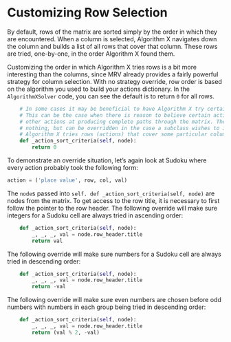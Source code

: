 # Customizing Row Selection

By default, rows of the matrix are sorted simply by the order in which they are encountered. When a column is selected, Algorithm X navigates down the column and builds a list of all rows that cover that column. These rows are tried, one-by-one, in the order Algorithm X found them.

Customizing the order in which Algorithm X tries rows is a bit more interesting than the columns, since MRV already provides a fairly powerful strategy for column selection.  With no strategy override, row order is based on the algorithm you used to build your actions dictionary. In the `AlgorithmXSolver` code, you can see the default is to return `0` for all rows.

```python
    # In some cases it may be beneficial to have Algorithm X try certain paths through the matrix.
    # This can be the case when there is reason to believe certain actions have a better chance than
    # other actions at producing complete paths through the matrix. The method included here does
    # nothing, but can be overridden in the case a subclass wishes to influence the order in which
    # Algorithm X tries rows (actions) that cover some particular column.
    def _action_sort_criteria(self, node):
        return 0
```

To demonstrate an override situation, let’s again look at Sudoku where every action probably took the following form:

```python
action = ('place value', row, col, val)
```

The `node`s passed into `self. def _action_sort_criteria(self, node)` are nodes from the matrix. To get access to the row title, it is necessary to first follow the pointer to the row header. The following override will make sure integers for a Sudoku cell are always tried in ascending order:

```python
    def _action_sort_criteria(self, node):
        _, _, _, val = node.row_header.title
        return val
```

The following override will make sure numbers for a Sudoku cell are always tried in descending order:

```python
    def _action_sort_criteria(self, node):
        _, _, _, val = node.row_header.title
        return -val
```

The following override will make sure even numbers are chosen before odd numbers with numbers in each group being tried in descending order:

```python
    def _action_sort_criteria(self, node):
        _, _, _, val = node.row_header.title
        return (val % 2, -val)
```
